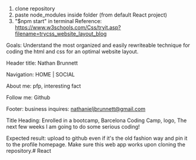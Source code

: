 1. clone repository
2. paste node_modules inside folder (from default React project)
3. "$npm start" in terminal
Reference: https://www.w3schools.com/Css/tryit.asp?filename=trycss_website_layout_blog

Goals:
Understand the most organized and easily rewriteable
technique for coding the html and css for an optimal
website layout.

Header title: Nathan Brunnett

Navigation: HOME | SOCIAL

About me: pfp, interesting fact

Follow me: Github

Footer: business inquires: nathanieljbrunnett@gmail.com

Title Heading: Enrolled in a bootcamp, Barcelona Coding Camp, logo,  The next few weeks I am going to do some serious coding!

Expected result:
upload to github even if it's the old fashion way
and pin it to the profile homepage.  Make sure this web app
works upon cloning the repository.#   R e a c t 
 
 
